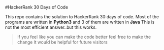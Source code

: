 #HackerRank 30 Days of Code

This repo contains the solution to HackerRank 30 days of code.
Most of the programs are written in **Python3** and 3 of them are written in **Java**
This is not the most efficient answer..but this works. 
>If you feel like you can make the code better feel free to make the change
>It would be helpful for future visitors
